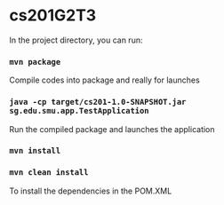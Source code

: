 # cs201G2T3

In the project directory, you can run:

### `mvn package`

Compile codes into package and really for launches

### `java -cp target/cs201-1.0-SNAPSHOT.jar sg.edu.smu.app.TestApplication`

Run the compiled package and launches the application

### `mvn install` 
### `mvn clean install`

To install the dependencies in the POM.XML
